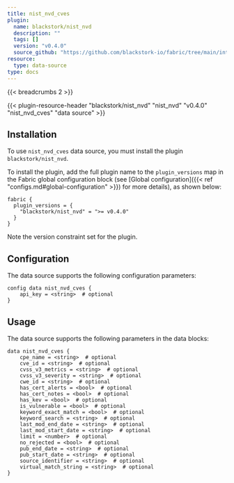 ```yaml
---
title: nist_nvd_cves
plugin:
  name: blackstork/nist_nvd
  description: ""
  tags: []
  version: "v0.4.0"
  source_github: "https://github.com/blackstork-io/fabric/tree/main/internal/nist_nvd/"
resource:
  type: data-source
type: docs
---
```


{{< breadcrumbs 2 >}}

{{< plugin-resource-header "blackstork/nist_nvd" "nist_nvd" "v0.4.0" "nist_nvd_cves" "data source" >}}

## Installation

To use `nist_nvd_cves` data source, you must install the plugin `blackstork/nist_nvd`.

To install the plugin, add the full plugin name to the `plugin_versions` map in the Fabric global configuration block (see [Global configuration]({{< ref "configs.md#global-configuration" >}}) for more details), as shown below:

```hcl
fabric {
  plugin_versions = {
    "blackstork/nist_nvd" = ">= v0.4.0"
  }
}
```

Note the version constraint set for the plugin.

## Configuration

The data source supports the following configuration parameters:

```hcl
config data nist_nvd_cves {
    api_key = <string>  # optional
}
```

## Usage

The data source supports the following parameters in the data blocks:

```hcl
data nist_nvd_cves {
    cpe_name = <string>  # optional
    cve_id = <string>  # optional
    cvss_v3_metrics = <string>  # optional
    cvss_v3_severity = <string>  # optional
    cwe_id = <string>  # optional
    has_cert_alerts = <bool>  # optional
    has_cert_notes = <bool>  # optional
    has_kev = <bool>  # optional
    is_vulnerable = <bool>  # optional
    keyword_exact_match = <bool>  # optional
    keyword_search = <string>  # optional
    last_mod_end_date = <string>  # optional
    last_mod_start_date = <string>  # optional
    limit = <number>  # optional
    no_rejected = <bool>  # optional
    pub_end_date = <string>  # optional
    pub_start_date = <string>  # optional
    source_identifier = <string>  # optional
    virtual_match_string = <string>  # optional
}
```